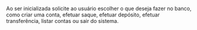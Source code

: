 Ao ser inicializada solicite ao usuário escolher o que deseja fazer no banco, 
como criar uma conta, efetuar saque, efetuar depósito, efetuar transferência, listar contas ou sair do sistema.
